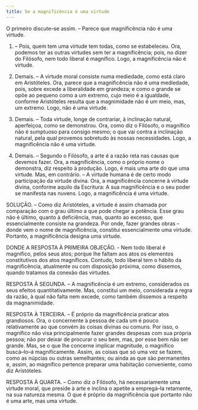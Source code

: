 ```yaml
---
title: Se a magnificência é uma virtude
---
```


O primeiro discute–se assim. – Parece que magnificência não é uma virtude.  

1. – Pois, quem tem uma virtude tem todas, como se estabeleceu. Ora, podemos ter as outras virtudes sem ter a magnificência; pois, no dizer do Filósofo, nem todo liberal é magnífico. Logo, a magnificência não é virtude.  

2. Demais. – A virtude moral consiste numa mediedade, como está claro em Aristóteles. Ora, parece que a magnificência não é uma mediedade, pois, sobre excede a liberalidade em grandeza; e como o grande se opõe ao pequeno como a um extremo, cujo meio é a igualdade, conforme Aristóteles resulta que a magnimidade não é um meio, mas, um extremo. Logo, não é uma virtude.  

3. Demais. – Toda virtude, longe de contrariar, à inclinação natural, aperfeiçoa, como se demonstrou. Ora, como diz o Filósofo, o magnífico não é sumptuoso para consigo mesmo; o que vai contra a inclinação natural, pela qual provemos sobretudo às nossas necessidades. Logo, a magnificência não é uma virtude.  

4. Demais. – Segundo o Filósofo, a arte é a razão reta nas causas que devemos fazer. Ora, a magnificência, como o próprio nome o demonstra, diz respeito à produção. Logo, é mais uma arte do que uma virtude.  Mas, em contrário. – A virtude humana é de certo modo participação da virtude divina. Ora, a magnificência concerne à virtude divina, conforme aquilo da Escritura: A sua magnificência e o seu poder se manifesta nas nuvens. Logo, a magnificência é uma virtude.  

SOLUÇÃO. – Como diz Aristóteles, a virtude é assim chamada por comparação com o grau último a que pode chegar a potência. Esse grau não é último, quanto à deficiência, mas, quanto ao excesso, que essencialmente consiste na grandeza. Por onde, fazer grandes obras – donde vem o nome de magnificência, constitui essencialmente uma virtude. Portanto, a magnificência designa uma virtude.  

DONDE A RESPOSTA À PRIMEIRA OBJEÇÃO. - Nem todo liberal é magnifico, pelos seus atos; porque lhe faltam aos atos os elementos constitutivos dos atos magníficos. Contudo, todo liberal tem o hábito da magnificência, atualmente ou com disposição próxima, como dissemos, quando tratamos da conexão das virtudes.  

RESPOSTA À SEGUNDA. – A magnificência é um extremo, considerados os seus efeitos quantitativamente. Mas, constitui um meio, considerada a regra da razão, à qual não falta nem excede, como também dissemos a respeito da magnanimidade.  

RESPOSTA À TERCEIRA. – É próprio da magnificência praticar atos grandiosos. Ora, o concernente à pessoa de cada um é pouco relativamente ao que convém às coisas divinas ou comuns. Por isso, o magnífico não visa principalmente fazer grandes despesas com sua própria pessoa; não por deixar de procurar o seu bem, mas, por esse bem não ser grande. Mas, se o que lhe concerne implicar magnitude, o magnífico buscá–Io–á magnificamente. Assim, as coisas que só uma vez se fazem, como as núpcias ou outras semelhantes; ou ainda as que são permanentes e, assim, ao magnífico pertence preparar uma habitação conveniente, como diz Aristóteles.  

RESPOSTA À QUARTA. – Como diz o Filósofo, há necessariamente uma virtude moral, que preside à arte e inclina o apetite a empregá–la retamente, na sua natureza mesma. O que é próprio da magnificência que portanto não é uma arte, mas uma virtude.